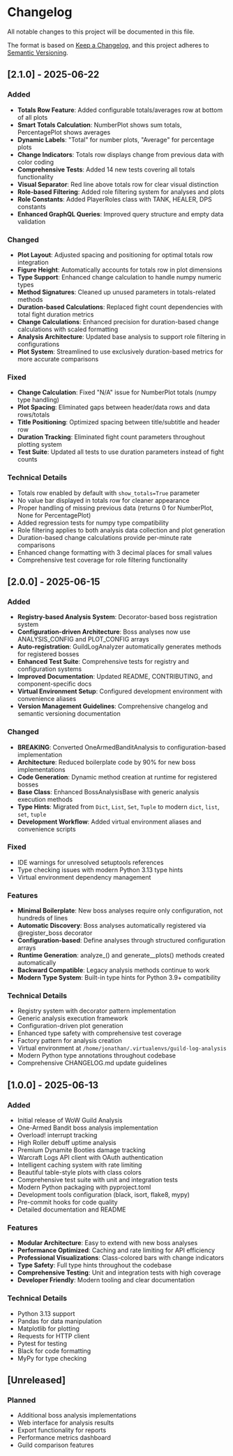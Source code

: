 # Changelog

All notable changes to this project will be documented in this file.

The format is based on [Keep a Changelog](https://keepachangelog.com/en/1.0.0/),
and this project adheres to [Semantic Versioning](https://semver.org/spec/v2.0.0.html).

## [2.1.0] - 2025-06-22

### Added
- **Totals Row Feature**: Added configurable totals/averages row at bottom of all plots
- **Smart Totals Calculation**: NumberPlot shows sum totals, PercentagePlot shows averages
- **Dynamic Labels**: "Total" for number plots, "Average" for percentage plots
- **Change Indicators**: Totals row displays change from previous data with color coding
- **Comprehensive Tests**: Added 14 new tests covering all totals functionality
- **Visual Separator**: Red line above totals row for clear visual distinction
- **Role-based Filtering**: Added role filtering system for analyses and plots
- **Role Constants**: Added PlayerRoles class with TANK, HEALER, DPS constants
- **Enhanced GraphQL Queries**: Improved query structure and empty data validation

### Changed
- **Plot Layout**: Adjusted spacing and positioning for optimal totals row integration
- **Figure Height**: Automatically accounts for totals row in plot dimensions
- **Type Support**: Enhanced change calculation to handle numpy numeric types
- **Method Signatures**: Cleaned up unused parameters in totals-related methods
- **Duration-based Calculations**: Replaced fight count dependencies with total fight duration metrics
- **Change Calculations**: Enhanced precision for duration-based change calculations with scaled formatting
- **Analysis Architecture**: Updated base analysis to support role filtering in configurations
- **Plot System**: Streamlined to use exclusively duration-based metrics for more accurate comparisons

### Fixed
- **Change Calculation**: Fixed "N/A" issue for NumberPlot totals (numpy type handling)
- **Plot Spacing**: Eliminated gaps between header/data rows and data rows/totals
- **Title Positioning**: Optimized spacing between title/subtitle and header row
- **Duration Tracking**: Eliminated fight count parameters throughout plotting system
- **Test Suite**: Updated all tests to use duration parameters instead of fight counts

### Technical Details
- Totals row enabled by default with `show_totals=True` parameter
- No value bar displayed in totals row for cleaner appearance
- Proper handling of missing previous data (returns 0 for NumberPlot, None for PercentagePlot)
- Added regression tests for numpy type compatibility
- Role filtering applies to both analysis data collection and plot generation
- Duration-based change calculations provide per-minute rate comparisons
- Enhanced change formatting with 3 decimal places for small values
- Comprehensive test coverage for role filtering functionality

## [2.0.0] - 2025-06-15

### Added
- **Registry-based Analysis System**: Decorator-based boss registration system
- **Configuration-driven Architecture**: Boss analyses now use ANALYSIS_CONFIG and PLOT_CONFIG arrays
- **Auto-registration**: GuildLogAnalyzer automatically generates methods for registered bosses
- **Enhanced Test Suite**: Comprehensive tests for registry and configuration systems
- **Improved Documentation**: Updated README, CONTRIBUTING, and component-specific docs
- **Virtual Environment Setup**: Configured development environment with convenience aliases
- **Version Management Guidelines**: Comprehensive changelog and semantic versioning documentation

### Changed
- **BREAKING**: Converted OneArmedBanditAnalysis to configuration-based implementation
- **Architecture**: Reduced boilerplate code by 90% for new boss implementations
- **Code Generation**: Dynamic method creation at runtime for registered bosses
- **Base Class**: Enhanced BossAnalysisBase with generic analysis execution methods
- **Type Hints**: Migrated from `Dict`, `List`, `Set`, `Tuple` to modern `dict`, `list`, `set`, `tuple`
- **Development Workflow**: Added virtual environment aliases and convenience scripts

### Fixed
- IDE warnings for unresolved setuptools references
- Type checking issues with modern Python 3.13 type hints
- Virtual environment dependency management

### Features
- **Minimal Boilerplate**: New boss analyses require only configuration, not hundreds of lines
- **Automatic Discovery**: Boss analyses automatically registered via @register_boss decorator
- **Configuration-based**: Define analyses through structured configuration arrays
- **Runtime Generation**: analyze_<boss>() and generate_<boss>_plots() methods created automatically
- **Backward Compatible**: Legacy analysis methods continue to work
- **Modern Type System**: Built-in type hints for Python 3.9+ compatibility

### Technical Details
- Registry system with decorator pattern implementation
- Generic analysis execution framework
- Configuration-driven plot generation
- Enhanced type safety with comprehensive test coverage
- Factory pattern for analysis creation
- Virtual environment at `/home/jonathan/.virtualenvs/guild-log-analysis`
- Modern Python type annotations throughout codebase
- Comprehensive CHANGELOG.md update guidelines

## [1.0.0] - 2025-06-13

### Added
- Initial release of WoW Guild Analysis
- One-Armed Bandit boss analysis implementation
- Overload! interrupt tracking
- High Roller debuff uptime analysis
- Premium Dynamite Booties damage tracking
- Warcraft Logs API client with OAuth authentication
- Intelligent caching system with rate limiting
- Beautiful table-style plots with class colors
- Comprehensive test suite with unit and integration tests
- Modern Python packaging with pyproject.toml
- Development tools configuration (black, isort, flake8, mypy)
- Pre-commit hooks for code quality
- Detailed documentation and README

### Features
- **Modular Architecture**: Easy to extend with new boss analyses
- **Performance Optimized**: Caching and rate limiting for API efficiency
- **Professional Visualizations**: Class-colored bars with change indicators
- **Type Safety**: Full type hints throughout the codebase
- **Comprehensive Testing**: Unit and integration tests with high coverage
- **Developer Friendly**: Modern tooling and clear documentation

### Technical Details
- Python 3.13 support
- Pandas for data manipulation
- Matplotlib for plotting
- Requests for HTTP client
- Pytest for testing
- Black for code formatting
- MyPy for type checking

## [Unreleased]

### Planned
- Additional boss analysis implementations
- Web interface for analysis results
- Export functionality for reports
- Performance metrics dashboard
- Guild comparison features
